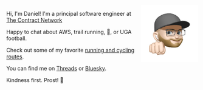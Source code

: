 <img src="./assets/profile.jpg" alt="Daniel Norton" width="150" align="right">

Hi, I'm Daniel! I'm a principal software engineer at [The Contract Network](https://www.thecontractnetwork.com/)

Happy to chat about AWS, trail running, 🍺, or UGA football.

Check out some of my favorite [running and cycling routes](./awesome-routes/).

You can find me on [Threads](https://www.threads.net/@thednorton) or [Bluesky](https://bsky.app/profile/dnorton.dev).

Kindness first. Prost! 🍻

<!--_proof: proven770a8d_-->

